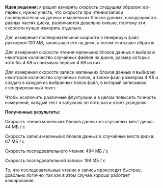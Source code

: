 **Идея решения:** я решил измерять скорость следущим образом: 
во-первых, нужно учесть, что скорости при чтении/записи последовательных данных
и маленьких блоков данных, находящихся в разных частях диска, различаются довольно сильно,
поэтому эти скорости лучше измерять отдельно. 

Для измерения последовательной скорости я 
генерирую файл размером _100 MB_, записываю его на диск, а потом считываю обратно. 

Для измерения скорости чтения маленьких блоков данных я выбираю некоторое количество случайных файлов на диске, 
размер которых хотя бы _4 KB_ и считываю первые _4 KB_ из них. 

Для измерения скорости записи маленьких блоков данных я выбираю некоторое количество
случайных папок, а также файл размером _4 KB_ и создаю в каждой из выбранных папок
файл, в который записываю сгенерированный текст. 
  
Чтобы исключить различные флуктуации и в целом повысить точность измерений, каждый тест я запускаю по пять раз 
и ответ усредняю.   

**Полученные результаты:** 

Скорость чтения маленьких блоков данных из случайных мест диска: 44 МБ / с

Скорость записи маленьких блоков данных в случайные места диска: 67 МБ / с

Скорость последовательного чтения: 494 МБ / с

Скорость последовательной записи: 198 МБ / с

То, что последовательные чтение и запись происходят быстрее, довольно логично, 
так как в этом случае хорошо работает кэширование. 